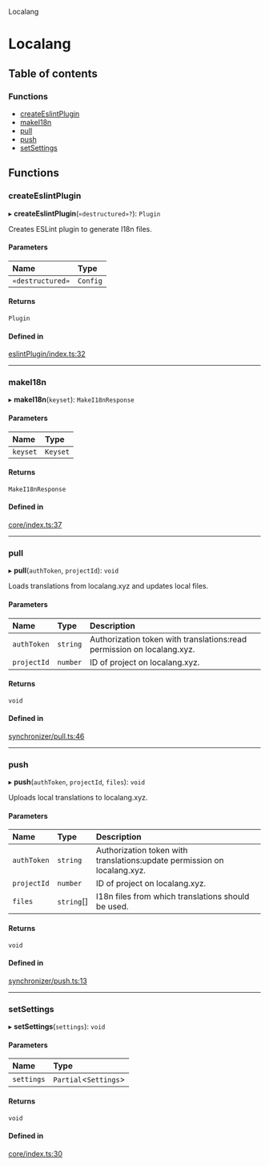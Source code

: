 Localang

# Localang

## Table of contents

### Functions

- [createEslintPlugin](README.md#createeslintplugin)
- [makeI18n](README.md#makei18n)
- [pull](README.md#pull)
- [push](README.md#push)
- [setSettings](README.md#setsettings)

## Functions

### createEslintPlugin

▸ **createEslintPlugin**(`«destructured»?`): `Plugin`

Creates ESLint plugin to generate I18n files.

#### Parameters

| Name | Type |
| :------ | :------ |
| `«destructured»` | `Config` |

#### Returns

`Plugin`

#### Defined in

[eslintPlugin/index.ts:32](https://github.com/localang/localang-i18n-js/blob/c1049e8/src/eslintPlugin/index.ts#L32)

___

### makeI18n

▸ **makeI18n**(`keyset`): `MakeI18nResponse`

#### Parameters

| Name | Type |
| :------ | :------ |
| `keyset` | `Keyset` |

#### Returns

`MakeI18nResponse`

#### Defined in

[core/index.ts:37](https://github.com/localang/localang-i18n-js/blob/c1049e8/src/core/index.ts#L37)

___

### pull

▸ **pull**(`authToken`, `projectId`): `void`

Loads translations from localang.xyz and updates local files.

#### Parameters

| Name | Type | Description |
| :------ | :------ | :------ |
| `authToken` | `string` | Authorization token with translations:read permission on localang.xyz. |
| `projectId` | `number` | ID of project on localang.xyz. |

#### Returns

`void`

#### Defined in

[synchronizer/pull.ts:46](https://github.com/localang/localang-i18n-js/blob/c1049e8/src/synchronizer/pull.ts#L46)

___

### push

▸ **push**(`authToken`, `projectId`, `files`): `void`

Uploads local translations to localang.xyz.

#### Parameters

| Name | Type | Description |
| :------ | :------ | :------ |
| `authToken` | `string` | Authorization token with translations:update permission on localang.xyz. |
| `projectId` | `number` | ID of project on localang.xyz. |
| `files` | `string`[] | I18n files from which translations should be used. |

#### Returns

`void`

#### Defined in

[synchronizer/push.ts:13](https://github.com/localang/localang-i18n-js/blob/c1049e8/src/synchronizer/push.ts#L13)

___

### setSettings

▸ **setSettings**(`settings`): `void`

#### Parameters

| Name | Type |
| :------ | :------ |
| `settings` | `Partial`<`Settings`\> |

#### Returns

`void`

#### Defined in

[core/index.ts:30](https://github.com/localang/localang-i18n-js/blob/c1049e8/src/core/index.ts#L30)
